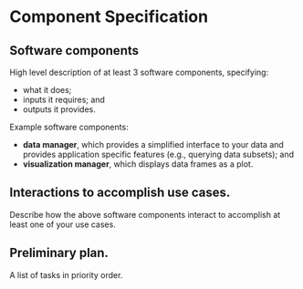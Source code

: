 # Component Specification

## Software components
High level description of at least 3 software components, specifying:
* what it does;
* inputs it requires; and
* outputs it provides.

Example software components:
* **data manager**, which provides a simplified interface to your data and provides application specific features (e.g., querying data subsets); and
* **visualization manager**, which displays data frames as a plot.

## Interactions to accomplish use cases.
Describe how the above software components interact to accomplish at least one of your use cases.

## Preliminary plan.
A list of tasks in priority order.
